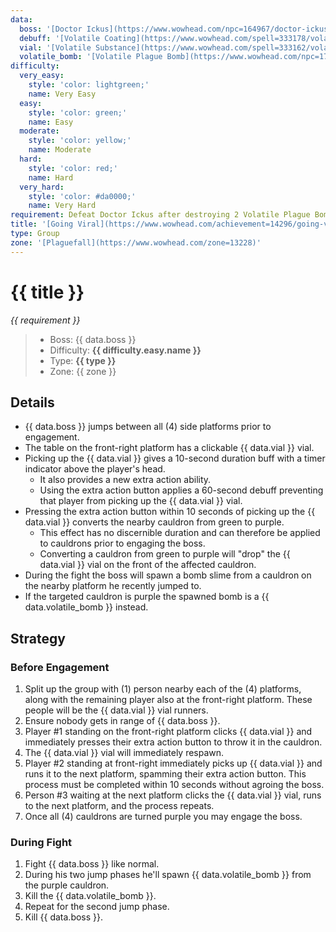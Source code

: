 ```yaml
---
data:
  boss: '[Doctor Ickus](https://www.wowhead.com/npc=164967/doctor-ickus)'
  debuff: '[Volatile Coating](https://www.wowhead.com/spell=333178/volatile-coating)'
  vial: '[Volatile Substance](https://www.wowhead.com/spell=333162/volatile-substance)'
  volatile_bomb: '[Volatile Plague Bomb](https://www.wowhead.com/npc=174018/volatile-plague-bomb)'
difficulty:
  very_easy:
    style: 'color: lightgreen;'
    name: Very Easy
  easy:
    style: 'color: green;'
    name: Easy
  moderate:
    style: 'color: yellow;'
    name: Moderate
  hard:
    style: 'color: red;'
    name: Hard
  very_hard:
    style: 'color: #da0000;'
    name: Very Hard
requirement: Defeat Doctor Ickus after destroying 2 Volatile Plague Bombs in Plaguefall on Mythic difficulty.
title: '[Going Viral](https://www.wowhead.com/achievement=14296/going-viral)'
type: Group
zone: '[Plaguefall](https://www.wowhead.com/zone=13228)'
---
```


# {{ title }}

_{{ requirement }}_

> - Boss: {{ data.boss }}
> - Difficulty: **<span style="{{ difficulty.easy.style }}">{{ difficulty.easy.name }}</span>**
> - Type: **{{ type }}**
> - Zone: {{ zone }}

## Details

- {{ data.boss }} jumps between all (4) side platforms prior to engagement.
- The table on the front-right platform has a clickable {{ data.vial }} vial.
- Picking up the {{ data.vial }} gives a 10-second duration buff with a timer indicator above the player's head.
  - It also provides a new extra action ability.
  - Using the extra action button applies a 60-second debuff preventing that player from picking up the {{ data.vial }} vial.
- Pressing the extra action button within 10 seconds of picking up the {{ data.vial }} converts the nearby cauldron from green to purple.
  - This effect has no discernible duration and can therefore be applied to cauldrons prior to engaging the boss.
  - Converting a cauldron from green to purple will "drop" the {{ data.vial }} vial on the front of the affected cauldron.
- During the fight the boss will spawn a bomb slime from a cauldron on the nearby platform he recently jumped to.
- If the targeted cauldron is purple the spawned bomb is a {{ data.volatile_bomb }} instead.

## Strategy

### Before Engagement

1. Split up the group with (1) person nearby each of the (4) platforms, along with the remaining player also at the front-right platform. These people will be the {{ data.vial }} vial runners.
2. Ensure nobody gets in range of {{ data.boss }}.
3. Player #1 standing on the front-right platform clicks {{ data.vial }} and immediately presses their extra action button to throw it in the cauldron.
4. The {{ data.vial }} vial will immediately respawn.
5. Player #2 standing at front-right immediately picks up {{ data.vial }} and runs it to the next platform, spamming their extra action button. This process must be completed within 10 seconds without agroing the boss.
6. Person #3 waiting at the next platform clicks the {{ data.vial }} vial, runs to the next platform, and the process repeats.
7. Once all (4) cauldrons are turned purple you may engage the boss.

### During Fight

1. Fight {{ data.boss }} like normal.
2. During his two jump phases he'll spawn {{ data.volatile_bomb }} from the purple cauldron.
3. Kill the {{ data.volatile_bomb }}.
4. Repeat for the second jump phase.
5. Kill {{ data.boss }}.
